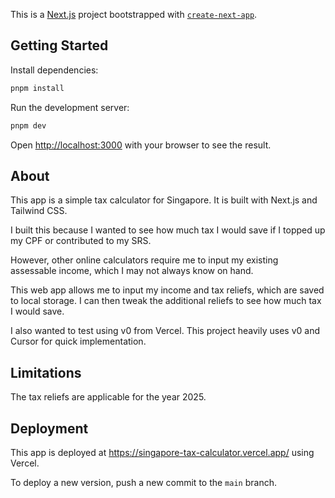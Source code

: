 This is a [Next.js](https://nextjs.org) project bootstrapped with [`create-next-app`](https://nextjs.org/docs/app/api-reference/cli/create-next-app).

## Getting Started

Install dependencies:

```bash
pnpm install
```

Run the development server:

```bash
pnpm dev
```

Open [http://localhost:3000](http://localhost:3000) with your browser to see the result.

## About

This app is a simple tax calculator for Singapore. It is built with Next.js and Tailwind CSS.

I built this because I wanted to see how much tax I would save if I topped up my CPF or contributed to my SRS.

However, other online calculators require me to input my existing assessable income, which I may not always know on hand.

This web app allows me to input my income and tax reliefs, which are saved to local storage. I can then tweak the additional reliefs to see how much tax I would save.

I also wanted to test using v0 from Vercel. This project heavily uses v0 and Cursor for quick implementation.

## Limitations

The tax reliefs are applicable for the year 2025.

## Deployment

This app is deployed at https://singapore-tax-calculator.vercel.app/ using Vercel.

To deploy a new version, push a new commit to the `main` branch.

